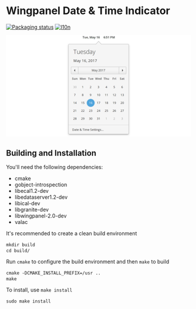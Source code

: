 # Wingpanel Date &amp; Time Indicator
[![Packaging status](https://repology.org/badge/tiny-repos/wingpanel-indicator-datetime.svg)](https://repology.org/metapackage/wingpanel-indicator-datetime)
[![l10n](https://l10n.elementary.io/widgets/wingpanel/wingpanel-indicator-datetime/svg-badge.svg)](https://l10n.elementary.io/projects/wingpanel/wingpanel-indicator-datetime)

![Screenshot](data/screenshot.png?raw=true)

## Building and Installation

You'll need the following dependencies:

* cmake
* gobject-introspection
* libecal1.2-dev
* libedataserver1.2-dev
* libical-dev
* libgranite-dev
* libwingpanel-2.0-dev
* valac

It's recommended to create a clean build environment

    mkdir build
    cd build/

Run `cmake` to configure the build environment and then `make` to build

    cmake -DCMAKE_INSTALL_PREFIX=/usr ..
    make

To install, use `make install`

    sudo make install
